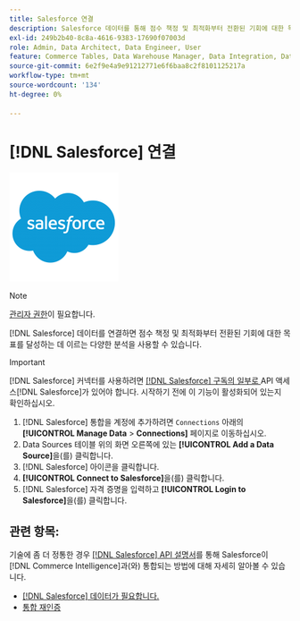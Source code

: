 ```yaml
---
title: Salesforce 연결
description: Salesforce 데이터를 통해 점수 책정 및 최적화부터 전환된 기회에 대한 목표를 달성하는 것까지 다양한 분석을 구현하는 방법을 알아봅니다.
exl-id: 249b2b40-8c8a-4616-9383-17690f07003d
role: Admin, Data Architect, Data Engineer, User
feature: Commerce Tables, Data Warehouse Manager, Data Integration, Data Import/Export
source-git-commit: 6e2f9e4a9e91212771e6f6baa8c2f8101125217a
workflow-type: tm+mt
source-wordcount: '134'
ht-degree: 0%

---
```


# [!DNL Salesforce] 연결

![](../../../assets/Salesforce_Logo.png)

>[!NOTE]
>
>[관리자 권한](../../../administrator/user-management/user-management.md)이 필요합니다.

[!DNL Salesforce] 데이터를 연결하면 점수 책정 및 최적화부터 전환된 기회에 대한 목표를 달성하는 데 이르는 다양한 분석을 사용할 수 있습니다.

>[!IMPORTANT]
>
>[!DNL Salesforce] 커넥터를 사용하려면 [[!DNL Salesforce]  구독의 일부로 ](../integrations/salesforce.md)API 액세스[!DNL Salesforce]가 있어야 합니다. 시작하기 전에 이 기능이 활성화되어 있는지 확인하십시오.

1. [!DNL Salesforce] 통합을 계정에 추가하려면 `Connections` 아래의 **[!UICONTROL Manage Data** > **Connections]** 페이지로 이동하십시오.
1. Data Sources 테이블 위의 화면 오른쪽에 있는 **[!UICONTROL Add a Data Source]**&#x200B;을(를) 클릭합니다.
1. [!DNL Salesforce] 아이콘을 클릭합니다.
1. **[!UICONTROL Connect to Salesforce]**&#x200B;을(를) 클릭합니다.
1. [!DNL Salesforce] 자격 증명을 입력하고 **[!UICONTROL Login to Salesforce]**&#x200B;을(를) 클릭합니다.

## 관련 항목:

기술에 좀 더 정통한 경우 [[!DNL Salesforce] API 설명서](https://developer.salesforce.com/docs/atlas.en-us.api_rest.meta/api_rest/intro_what_is_rest_api.htm)를 통해 Salesforce이 [!DNL Commerce Intelligence]과(와) 통합되는 방법에 대해 자세히 알아볼 수 있습니다.

* [ [!DNL Salesforce] 데이터가 필요합니다.](../integrations/salesforce-data.md)
* [통합 재인증](https://experienceleague.adobe.com/docs/commerce-knowledge-base/kb/how-to/mbi-reauthenticating-integrations.html?lang=ko)
